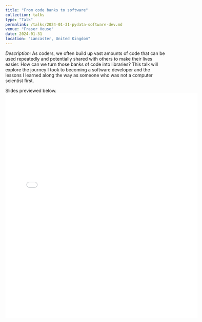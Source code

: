 ```yaml
---
title: "From code banks to software"
collection: talks
type: "Talk"
permalink: /talks/2024-01-31-pydata-software-dev.md
venue: "Fraser House"
date: 2024-01-31
location: "Lancaster, United Kingdom"
---
```


*Description:* As coders, we often build up vast amounts of code that can be used repeatedly and potentially shared with others to make their lives easier. How can we turn those banks of code into libraries? This talk will explore the journey I took to becoming a software developer and the lessons I learned along the way as someone who was not a computer scientist first.

Slides previewed below.
<embed src="{{ site.baseurl }}/files/slides/SoftwareLifeCycle_PydataJan2024_AMorariu.pdf" width="600" height="700" type='application/pdf'>
